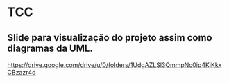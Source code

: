 # TCC

## Slide para visualização do projeto assim como diagramas da UML.

https://drive.google.com/drive/u/0/folders/1UdgAZLSl3QmmpNc0ip4KjKkxCBzazr4d
